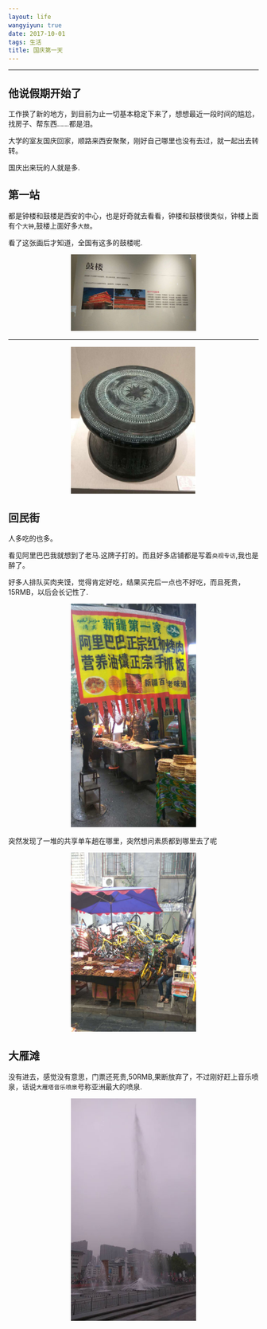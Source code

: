 ```yaml
---
layout: life
wangyiyun: true
date: 2017-10-01
tags: 生活
title: 国庆第一天
---
```


*************

## 他说假期开始了

工作换了新的地方，到目前为止一切基本稳定下来了，想想最近一段时间的尴尬，找房子、帮东西……都是泪。

大学的室友国庆回家，顺路来西安聚聚，刚好自己哪里也没有去过，就一起出去转转。

国庆出来玩的人就是多.

## 第一站

都是钟楼和鼓楼是西安的中心，也是好奇就去看看，钟楼和鼓楼很类似，钟楼上面有个`大钟`,鼓楼上面好多`大鼓`。

看了这张画后才知道，全国有这多的鼓楼呢.

<center>
<img src="/life/2017/2017res/10-01/gulou.jpg" width="50%" height="50%" />
</center>

---
<center>
<img src="/life/2017/2017res/10-01/gulou2.jpg" width="50%" height="50%" />
</center>

## 回民街

人多吃的也多。

看见阿里巴巴我就想到了老马.这牌子打的。而且好多店铺都是写着`央视专访`,我也是醉了。

好多人排队买肉夹馍，觉得肯定好吃，结果买完后一点也不好吃，而且死贵，15RMB，以后会长记性了.

<center>
<img src="/life/2017/2017res/10-01/huiminjie.jpg" width="50%" height="50%" />
</center>

突然发现了一堆的共享单车趟在哪里，突然想问素质都到哪里去了呢
<center>
<img src="/life/2017/2017res/10-01/xiaohuangche.jpg" width="50%" height="50%" />
</center>

## 大雁滩

没有进去，感觉没有意思，门票还死贵,50RMB,果断放弃了，不过刚好赶上音乐喷泉，话说`大雁塔音乐喷泉`号称亚洲最大的喷泉.
<center>
<img src="/life/2017/2017res/10-01/dayanta.jpg" width="50%" height="50%" />
</center>



